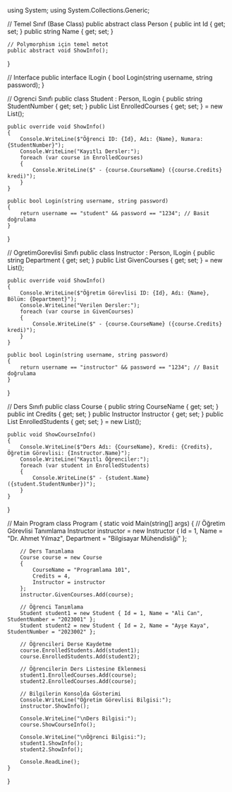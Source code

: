 using System;
using System.Collections.Generic;

// Temel Sınıf (Base Class)
public abstract class Person
{
    public int Id { get; set; }
    public string Name { get; set; }

    // Polymorphism için temel metot
    public abstract void ShowInfo();
}

// Interface
public interface ILogin
{
    bool Login(string username, string password);
}

// Ogrenci Sınıfı
public class Student : Person, ILogin
{
    public string StudentNumber { get; set; }
    public List<Course> EnrolledCourses { get; set; } = new List<Course>();

    public override void ShowInfo()
    {
        Console.WriteLine($"Öğrenci ID: {Id}, Adı: {Name}, Numara: {StudentNumber}");
        Console.WriteLine("Kayıtlı Dersler:");
        foreach (var course in EnrolledCourses)
        {
            Console.WriteLine($" - {course.CourseName} ({course.Credits} kredi)");
        }
    }

    public bool Login(string username, string password)
    {
        return username == "student" && password == "1234"; // Basit doğrulama
    }
}

// OgretimGorevlisi Sınıfı
public class Instructor : Person, ILogin
{
    public string Department { get; set; }
    public List<Course> GivenCourses { get; set; } = new List<Course>();

    public override void ShowInfo()
    {
        Console.WriteLine($"Öğretim Görevlisi ID: {Id}, Adı: {Name}, Bölüm: {Department}");
        Console.WriteLine("Verilen Dersler:");
        foreach (var course in GivenCourses)
        {
            Console.WriteLine($" - {course.CourseName} ({course.Credits} kredi)");
        }
    }

    public bool Login(string username, string password)
    {
        return username == "instructor" && password == "1234"; // Basit doğrulama
    }
}

// Ders Sınıfı
public class Course
{
    public string CourseName { get; set; }
    public int Credits { get; set; }
    public Instructor Instructor { get; set; }
    public List<Student> EnrolledStudents { get; set; } = new List<Student>();

    public void ShowCourseInfo()
    {
        Console.WriteLine($"Ders Adı: {CourseName}, Kredi: {Credits}, Öğretim Görevlisi: {Instructor.Name}");
        Console.WriteLine("Kayıtlı Öğrenciler:");
        foreach (var student in EnrolledStudents)
        {
            Console.WriteLine($" - {student.Name} ({student.StudentNumber})");
        }
    }
}

// Main Program
class Program
{
    static void Main(string[] args)
    {
        // Öğretim Görevlisi Tanımlama
        Instructor instructor = new Instructor { Id = 1, Name = "Dr. Ahmet Yılmaz", Department = "Bilgisayar Mühendisliği" };

        // Ders Tanımlama
        Course course = new Course
        {
            CourseName = "Programlama 101",
            Credits = 4,
            Instructor = instructor
        };
        instructor.GivenCourses.Add(course);

        // Öğrenci Tanımlama
        Student student1 = new Student { Id = 1, Name = "Ali Can", StudentNumber = "2023001" };
        Student student2 = new Student { Id = 2, Name = "Ayşe Kaya", StudentNumber = "2023002" };

        // Öğrencileri Derse Kaydetme
        course.EnrolledStudents.Add(student1);
        course.EnrolledStudents.Add(student2);

        // Öğrencilerin Ders Listesine Eklenmesi
        student1.EnrolledCourses.Add(course);
        student2.EnrolledCourses.Add(course);

        // Bilgilerin Konsolda Gösterimi
        Console.WriteLine("Öğretim Görevlisi Bilgisi:");
        instructor.ShowInfo();

        Console.WriteLine("\nDers Bilgisi:");
        course.ShowCourseInfo();

        Console.WriteLine("\nÖğrenci Bilgisi:");
        student1.ShowInfo();
        student2.ShowInfo();

        Console.ReadLine();
    }
}
